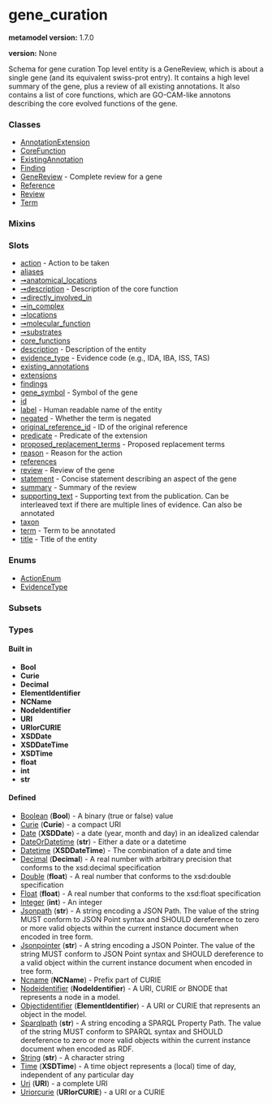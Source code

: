 
# gene_curation


**metamodel version:** 1.7.0

**version:** None


Schema for gene curation Top level entity is a GeneReview, which is about a single gene (and its equivalent swiss-prot entry). It contains a high level summary of the gene, plus a review of all existing annotations. It also contains a list of core functions, which are GO-CAM-like annotons describing the core evolved functions of the gene.


### Classes

 * [AnnotationExtension](AnnotationExtension.md)
 * [CoreFunction](CoreFunction.md)
 * [ExistingAnnotation](ExistingAnnotation.md)
 * [Finding](Finding.md)
 * [GeneReview](GeneReview.md) - Complete review for a gene
 * [Reference](Reference.md)
 * [Review](Review.md)
 * [Term](Term.md)

### Mixins


### Slots

 * [action](action.md) - Action to be taken
 * [aliases](aliases.md)
 * [➞anatomical_locations](coreFunction__anatomical_locations.md)
 * [➞description](coreFunction__description.md) - Description of the core function
 * [➞directly_involved_in](coreFunction__directly_involved_in.md)
 * [➞in_complex](coreFunction__in_complex.md)
 * [➞locations](coreFunction__locations.md)
 * [➞molecular_function](coreFunction__molecular_function.md)
 * [➞substrates](coreFunction__substrates.md)
 * [core_functions](core_functions.md)
 * [description](description.md) - Description of the entity
 * [evidence_type](evidence_type.md) - Evidence code (e.g., IDA, IBA, ISS, TAS)
 * [existing_annotations](existing_annotations.md)
 * [extensions](extensions.md)
 * [findings](findings.md)
 * [gene_symbol](gene_symbol.md) - Symbol of the gene
 * [id](id.md)
 * [label](label.md) - Human readable name of the entity
 * [negated](negated.md) - Whether the term is negated
 * [original_reference_id](original_reference_id.md) - ID of the original reference
 * [predicate](predicate.md) - Predicate of the extension
 * [proposed_replacement_terms](proposed_replacement_terms.md) - Proposed replacement terms
 * [reason](reason.md) - Reason for the action
 * [references](references.md)
 * [review](review.md) - Review of the gene
 * [statement](statement.md) - Concise statement describing an aspect of the gene
 * [summary](summary.md) - Summary of the review
 * [supporting_text](supporting_text.md) - Supporting text from the publication. Can be interleaved text if there are multiple lines of evidence. Can also be annotated
 * [taxon](taxon.md)
 * [term](term.md) - Term to be annotated
 * [title](title.md) - Title of the entity

### Enums

 * [ActionEnum](ActionEnum.md)
 * [EvidenceType](EvidenceType.md)

### Subsets


### Types


#### Built in

 * **Bool**
 * **Curie**
 * **Decimal**
 * **ElementIdentifier**
 * **NCName**
 * **NodeIdentifier**
 * **URI**
 * **URIorCURIE**
 * **XSDDate**
 * **XSDDateTime**
 * **XSDTime**
 * **float**
 * **int**
 * **str**

#### Defined

 * [Boolean](types/Boolean.md)  (**Bool**)  - A binary (true or false) value
 * [Curie](types/Curie.md)  (**Curie**)  - a compact URI
 * [Date](types/Date.md)  (**XSDDate**)  - a date (year, month and day) in an idealized calendar
 * [DateOrDatetime](types/DateOrDatetime.md)  (**str**)  - Either a date or a datetime
 * [Datetime](types/Datetime.md)  (**XSDDateTime**)  - The combination of a date and time
 * [Decimal](types/Decimal.md)  (**Decimal**)  - A real number with arbitrary precision that conforms to the xsd:decimal specification
 * [Double](types/Double.md)  (**float**)  - A real number that conforms to the xsd:double specification
 * [Float](types/Float.md)  (**float**)  - A real number that conforms to the xsd:float specification
 * [Integer](types/Integer.md)  (**int**)  - An integer
 * [Jsonpath](types/Jsonpath.md)  (**str**)  - A string encoding a JSON Path. The value of the string MUST conform to JSON Point syntax and SHOULD dereference to zero or more valid objects within the current instance document when encoded in tree form.
 * [Jsonpointer](types/Jsonpointer.md)  (**str**)  - A string encoding a JSON Pointer. The value of the string MUST conform to JSON Point syntax and SHOULD dereference to a valid object within the current instance document when encoded in tree form.
 * [Ncname](types/Ncname.md)  (**NCName**)  - Prefix part of CURIE
 * [Nodeidentifier](types/Nodeidentifier.md)  (**NodeIdentifier**)  - A URI, CURIE or BNODE that represents a node in a model.
 * [Objectidentifier](types/Objectidentifier.md)  (**ElementIdentifier**)  - A URI or CURIE that represents an object in the model.
 * [Sparqlpath](types/Sparqlpath.md)  (**str**)  - A string encoding a SPARQL Property Path. The value of the string MUST conform to SPARQL syntax and SHOULD dereference to zero or more valid objects within the current instance document when encoded as RDF.
 * [String](types/String.md)  (**str**)  - A character string
 * [Time](types/Time.md)  (**XSDTime**)  - A time object represents a (local) time of day, independent of any particular day
 * [Uri](types/Uri.md)  (**URI**)  - a complete URI
 * [Uriorcurie](types/Uriorcurie.md)  (**URIorCURIE**)  - a URI or a CURIE
